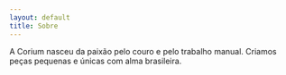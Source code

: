 ```yaml
---
layout: default
title: Sobre
---
```


A Corium nasceu da paixão pelo couro e pelo trabalho manual. Criamos peças pequenas e únicas com alma brasileira.

